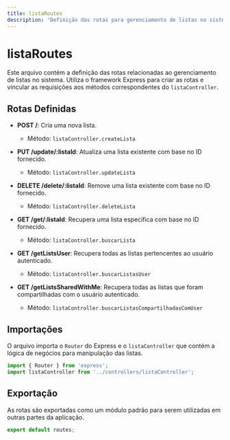 ```yaml
---
title: listaRoutes
description: 'Definição das rotas para gerenciamento de listas no sistema.'
---
```


# listaRoutes

Este arquivo contém a definição das rotas relacionadas ao gerenciamento de listas no sistema. Utiliza o framework Express para criar as rotas e vincular as requisições aos métodos correspondentes do `listaController`.

## Rotas Definidas

- **POST /**: Cria uma nova lista.
  - Método: `listaController.createLista`

- **PUT /update/:listaId**: Atualiza uma lista existente com base no ID fornecido.
  - Método: `listaController.updateLista`

- **DELETE /delete/:listaId**: Remove uma lista existente com base no ID fornecido.
  - Método: `listaController.deleteLista`

- **GET /get/:listaId**: Recupera uma lista específica com base no ID fornecido.
  - Método: `listaController.buscarLista`

- **GET /getListsUser**: Recupera todas as listas pertencentes ao usuário autenticado.
  - Método: `listaController.buscarListasUser`

- **GET /getListsSharedWithMe**: Recupera todas as listas que foram compartilhadas com o usuário autenticado.
  - Método: `listaController.buscarListasCompartilhadasComUser`

## Importações

O arquivo importa o `Router` do Express e o `listaController` que contém a lógica de negócios para manipulação das listas. 

```javascript
import { Router } from 'express';
import listaController from '../controllers/listaController';
```

## Exportação

As rotas são exportadas como um módulo padrão para serem utilizadas em outras partes da aplicação.

```javascript
export default routes;
```